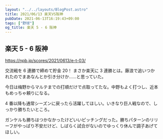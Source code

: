 ```yaml
---
layout: "../../layouts/BlogPost.astro"
title: 2021/06/13 楽天VS阪神
pubDate: 2021-06-13T16:19:43+09:00
tags: ["野球"]
og_title: 楽天 5 - 6 阪神
---
```


## 楽天 5 - 6 阪神

https://npb.jp/scores/2021/0613/e-t-03/

交流戦を 6 連勝で締めて貯金 20！ まさか楽天に 3 連勝とは。藤浪で追いつかれたのでまあなんとか引き分けか……と思っていた。

今日は梅野からマルテまでの打順だけで点取ってたな。中野もよく打つし、近本もめっちゃ頼りになる。

4 番以降も通常シーズンに戻ったら活躍してほしい。いきなり巨人戦なので、しっかり勝ちたいところ。

ガンケルも勝ちはつかなかったけどいいピッチングだった。勝ちパターンのリリーフがやっぱり不安だけど、しばらく試合がないのでゆっくり休んで調子あげてほしい。
